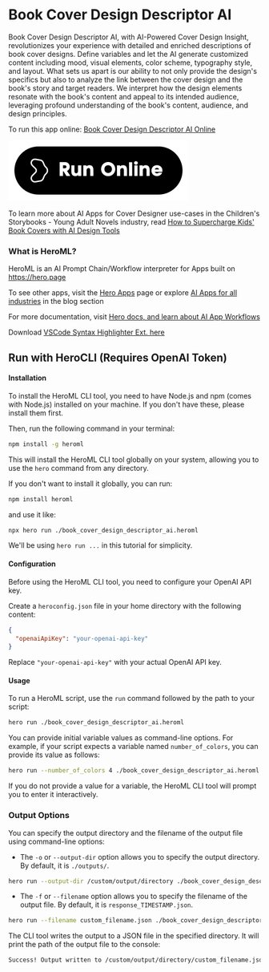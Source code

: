 # Book Cover Design Descriptor AI

Book Cover Design Descriptor AI, with AI-Powered Cover Design Insight, revolutionizes your experience with detailed and enriched descriptions of book cover designs. Define variables and let the AI generate customized content including mood, visual elements, color scheme, typography style, and layout. What sets us apart is our ability to not only provide the design's specifics but also to analyze the link between the cover design and the book's story and target readers. We interpret how the design elements resonate with the book's content and appeal to its intended audience, leveraging profound understanding of the book's content, audience, and design principles.

To run this app online: [Book Cover Design Descriptor AI Online](https://hero.page/app/book-cover-design-descriptor-ai-ai-powered-cover-design-insight/geXEH7j1vRjrdHWx3BhV)

[![Run Book Cover Design Descriptor AI Online](/assets/run.svg)](https://hero.page/app/book-cover-design-descriptor-ai-ai-powered-cover-design-insight/geXEH7j1vRjrdHWx3BhV)

To learn more about AI Apps for Cover Designer use-cases in the Children's Storybooks - Young Adult Novels industry, read [How to Supercharge Kids' Book Covers with AI Design Tools](https://hero.page/blog/ai/children's-storybooks-young-adult-novels/how-to-supercharge-kids'-book-covers-with-ai-design-tools/170805)

### What is HeroML?
HeroML is an AI Prompt Chain/Workflow interpreter for Apps built on https://hero.page 

To see other apps, visit the [Hero Apps](https://hero.page/apps) page or explore [AI Apps for all industries](https://hero.page/blog) in the blog section

For more documentation, visit [Hero docs, and learn about AI App Workflows](https://hero.page/tutorials/introduction-to-heroml)

Download [VSCode Syntax Highlighter Ext. here](https://marketplace.visualstudio.com/items?itemName=hero-page.heroml)

## Run with HeroCLI (Requires OpenAI Token)

#### Installation

To install the HeroML CLI tool, you need to have Node.js and npm (comes with Node.js) installed on your machine. If you don't have these, please install them first. 

Then, run the following command in your terminal:

```bash
npm install -g heroml
```

This will install the HeroML CLI tool globally on your system, allowing you to use the `hero` command from any directory.

If you don't want to install it globally, you can run:

```bash
npm install heroml
```

and use it like:

```bash
npx hero run ./book_cover_design_descriptor_ai.heroml
```

We'll be using `hero run ...` in this tutorial for simplicity.

#### Configuration

Before using the HeroML CLI tool, you need to configure your OpenAI API key. 

Create a `heroconfig.json` file in your home directory with the following content:

```json
{
  "openaiApiKey": "your-openai-api-key"
}
```

Replace `"your-openai-api-key"` with your actual OpenAI API key.

#### Usage

To run a HeroML script, use the `run` command followed by the path to your script:

```bash
hero run ./book_cover_design_descriptor_ai.heroml
```

You can provide initial variable values as command-line options. For example, if your script expects a variable named `number_of_colors`, you can provide its value as follows:

```bash
hero run --number_of_colors 4 ./book_cover_design_descriptor_ai.heroml
```

If you do not provide a value for a variable, the HeroML CLI tool will prompt you to enter it interactively.

### Output Options

You can specify the output directory and the filename of the output file using command-line options:

- The `-o` or `--output-dir` option allows you to specify the output directory. By default, it is `./outputs/`.

```bash
hero run --output-dir /custom/output/directory ./book_cover_design_descriptor_ai.heroml
```

- The `-f` or `--filename` option allows you to specify the filename of the output file. By default, it is `response_TIMESTAMP.json`.

```bash
hero run --filename custom_filename.json ./book_cover_design_descriptor_ai.heroml
```

The CLI tool writes the output to a JSON file in the specified directory. It will print the path of the output file to the console:

```bash
Success! Output written to /custom/output/directory/custom_filename.json
```

